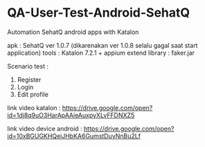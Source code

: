 # QA-User-Test-Android-SehatQ
Automation SehatQ android apps with Katalon

apk : SehatQ ver 1.0.7 (dikarenakan ver 1.0.8 selalu gagal saat start application)
tools : Katalon 7.2.1 + appium
extend library : faker.jar

Scenario test :
1. Register
2. Login
3. Edit profile

link video katalon : https://drive.google.com/open?id=1dj8q9uO3HarApAAieAuxpyXLvFFDNXZ5

link video device android : https://drive.google.com/open?id=10xBGUGKHQeiJHbKA6GumstDuyNnBu2Lf



